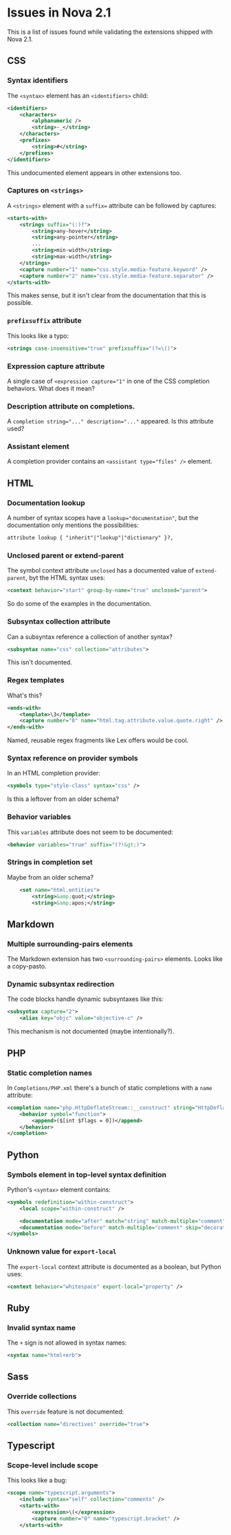 # Issues in Nova 2.1

This is a list of issues found while validating the extensions shipped with Nova 2.1.

## CSS

### Syntax identifiers

The `<syntax>` element has an `<identifiers>` child:

```xml
<identifiers>
    <characters>
        <alphanumeric />
        <string>-_</string>
    </characters>
    <prefixes>
        <string>#</string>
    </prefixes>
</identifiers>
```

This undocumented element appears in other extensions too.

### Captures on `<strings>`

A `<strings>` element with a `suffix=` attribute can be followed by captures:

```xml
<starts-with>
    <strings suffix="(:)?">
        <string>any-hover</string>
        <string>any-pointer</string>
        ...
        <string>min-width</string>
        <string>max-width</string>
    </strings>
    <capture number="1" name="css.style.media-feature.keyword" />
    <capture number="2" name="css.style.media-feature.separator" />
</starts-with>
```

This makes sense, but it isn't clear from the documentation that this is possible.

### `prefixsuffix` attribute

This looks like a typo:

```xml
<strings case-insensitive="true" prefixsuffix="(?=\()">
```

### Expression capture attribute

A single case of `<expression capture="1"` in one of the CSS completion behaviors. What does it mean?

### Description attribute on completions.

A `completion string="..." description="..."` appeared. Is this attribute used?

### Assistant element

A completion provider contains an `<assistant type="files" />` element.

## HTML

### Documentation lookup
A number of syntax scopes have a `lookup="documentation"`, but the documentation only mentions the possibilities:

```relaxng
attribute lookup { "inherit"|"lookup"|"dictionary" }?,
```

### Unclosed parent or extend-parent

The symbol context attribute `unclosed` has a documented value of `extend-parent`, byt the HTML syntax uses:

```xml
<context behavior="start" group-by-name="true" unclosed="parent">
```

So do some of the examples in the documentation.

### Subsyntax collection attribute

Can a subsyntax reference a collection of another syntax?

```xml
<subsyntax name="css" collection="attributes">
```

This isn't documented.

### Regex templates

What's this?

```xml
<ends-with>
    <template>\3</template>
    <capture number="0" name="html.tag.attribute.value.quote.right" />
</ends-with>
```

Named, reusable regex fragments like Lex offers would be cool.

### Syntax reference on provider symbols

In an HTML completion provider:

```xml
<symbols type="style-class" syntax="css" />
```

Is this a leftover from an older schema?

### Behavior variables

This `variables` attribute does not seem to be documented:

```xml
<behavior variables="true" suffix="(?!&gt;)">
```

### Strings in completion set

Maybe from an older schema?

```xml
    <set name="html.entities">
        <string>&amp;quot;</string>
        <string>&amp;apos;</string>
```

## Markdown

### Multiple surrounding-pairs elements

The Markdown extension has two `<surrounding-pairs>` elements. Looks like a copy-pasto.

### Dynamic subsyntax redirection

The code blocks handle dynamic subsyntaxes like this:

```xml
<subsyntax capture="2">
    <alias key="objc" value="objective-c" />
```

This mechanism is not documented (maybe intentionally?).

## PHP

### Static completion names

In `Completions/PHP.xml` there's a bunch of static completions with a `name` attribute:

```xml
<completion name="php.HttpDeflateStream::__construct" string="HttpDeflateStream::__construct">
    <behavior symbol="function">
        <append>($[int $flags = 0])</append>
    </behavior>
</completion>
```

## Python

### Symbols element in top-level syntax definition

Python's `<syntax>` element contains:

```xml
<symbols redefinition="within-construct">
    <local scope="within-construct" />

    <documentation mode="after" match="string" match-multiple="comment" />
    <documentation mode="before" match-multiple="comment" skip="decorator" />
</symbols>
```

### Unknown value for `export-local`

The `export-local` context attribute is documented as a boolean, but Python uses:

```xml
<context behavior="whitespace" export-local="property" />
```

## Ruby

### Invalid syntax name

The `+` sign is not allowed in syntax names:

```xml
<syntax name="html+erb">
```

## Sass

### Override collections

This `override` feature is not documented:

```xml
<collection name="directives" override="true">
```

## Typescript

### Scope-level include scope

This looks like a bug:

```xml
<scope name="typescript.arguments">
    <include syntax="self" collection="comments" />
    <starts-with>
        <expression>\(</expression>
        <capture number="0" name="typescript.bracket" />
    </starts-with>
```
